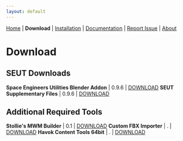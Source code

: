 ```yaml
---
layout: default
---
```


[Home](./index.html) | **Download** | [Installation](./installation.html) | [Documentation](./documentation.html) | [Report Issue](https://github.com/enenra/space-engineers-utilities/issues/new) | [About](./about.html)

# Download

## SEUT Downloads

**Space Engineers Utilities Blender Addon** | 0.9.6 | [DOWNLOAD]()
**SEUT Supplementary Files** | 0.9.6 | [DOWNLOAD]()

## Additional Required Tools
**Stollie's MWM Builder** | 0.1 | [DOWNLOAD](https://github.com/cstahlhut/MWMBuilder/releases)
**Custom FBX Importer** | . | [DOWNLOAD](https://github.com/harag-on-steam/fbximporter/releases/tag/havok2013.1-fbx2015.1)
**Havok Content Tools 64bit** | . | [DOWNLOAD](https://drive.google.com/open?id=1bXqAcIvzTHpxuAcMogduHqohL0zXq90i)